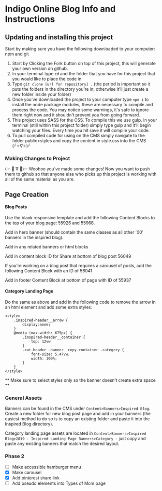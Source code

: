 # Indigo Online Blog Info and Instructions

## Updating and installing this project

Start by making sure you have the following downloaded to your computer: npm and git

1. Start by Clicking the Fork button on top of this project, this will generate your own version on github.
2. In your terminal type `cd` and the folder that you have for this project that you would like to place the code in
3. Type `git clone [url for repository] .` (the period is important so it puts the folders in the directory you're in, otherwise it'll just create a new folder inside your folder)
4. Once you've downloaded the project to your computer type `npm i` to install the node package modules, these are necessary to compile and process the code. You may notice some warnings, it's safe to ignore them right now and it shouldn't prevent you from going forward.
5. This project uses SASS for the CSS. To compile this we use gulp. In your terminal (still within this project folder) simply type gulp and it'll begin watching your files. Every time you hit save it will compile your code.
6. To pull compiled code for using on the CMS simply navigate to the folder public>styles and copy the content in style.css into the CMS (╯✧∇✧)╯

### Making Changes to Project

(☞ ﾟ ∇ ﾟ)☞ Woohoo you've made some changes! Now you want to push them to github so that anyone else who picks up this project is working with all of the same material as you are.

## Page Creation

#### Blog Posts

Use the blank responsive template and add the following Content Blocks to the top of your blog page: 55926 and 55968.

Add in hero banner (should contain the same classes as all other '00' banners in the inspired blog).

Add in any related banners or html blocks

Add in content block ID for Share at bottom of blog post 56049

If you're working on a blog post that requires a carousel of posts, add the following Content Block with an ID of 56041

Add in footer Content Block at bottom of page with ID of 55937

#### Category Landing Page

Do the same as above and add in the following code to remove the arrow in an html element and add some extra styles:

```
<style>
    .inspired-header__arrow {
        display:none;
    }
    @media (max-width: 675px) {
        .inspired-header__container {
            top: 12vw
        }
        .cat-header .banner__copy-container .category {
            font-size: 5.47vw;
            width: 100%;
        }
    }
</style>
```

** Make sure to select styles only so the banner doesn't create extra space **

### General Assets

Banners can be found in the CMS under `Content>Banners>Inspired Blog`. Create a new folder for new blog post page and add in your banners (the easiest method to do so is to copy an existing folder and paste it into the Inspired Blog directory).

Category landing page assets are located in `Content>Banners>Inspired Blog>2019 - Inspired Landing Page Banners>Category -` just copy and paste any existing banners that match the desired layout.

### Phase 2

- [ ] Make accessible hamburger menu
- [x] Make carousel
- [x] Add pinterest share link
- [ ] Add pseudo elements into Types of Mom page
